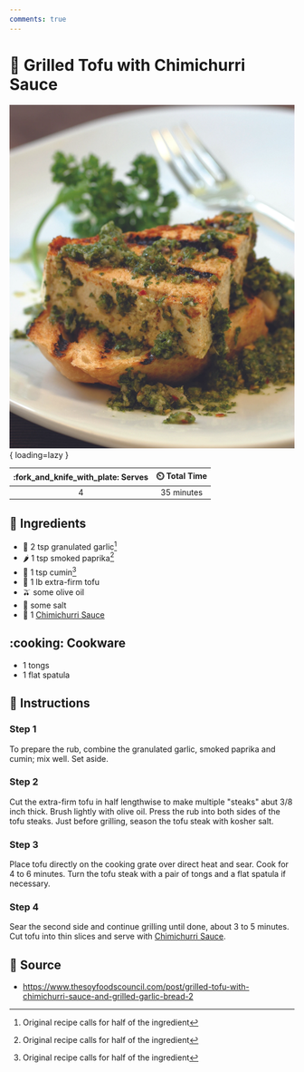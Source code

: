 ```yaml
---
comments: true
---
```

# :butter: Grilled Tofu with Chimichurri Sauce

![Grilled Tofu with Chimichurri Sauce](../assets/images/grilled-tofu-with-chimichurri-sauce.png){ loading=lazy }

| :fork_and_knife_with_plate: Serves | :timer_clock: Total Time |
|:----------------------------------:|:-----------------------: |
| 4 | 35 minutes |

## :salt: Ingredients

- :garlic: 2 tsp granulated garlic[^1]
- :hot_pepper: 1 tsp smoked paprika[^1]
- :herb: 1 tsp cumin[^1]
- :butter: 1 lb extra-firm tofu
- :olive: some olive oil
- :salt: some salt
- :herb: 1 [Chimichurri Sauce][1]

## :cooking: Cookware

- 1 tongs
- 1 flat spatula

## :pencil: Instructions

### Step 1

To prepare the rub, combine the granulated garlic, smoked paprika and cumin; mix well. Set aside.

### Step 2

Cut the extra-firm tofu in half lengthwise to make multiple "steaks" abut 3/8 inch thick. Brush lightly with olive oil.
Press the rub into both sides of the tofu steaks.  Just before grilling, season the tofu steak with kosher salt.

### Step 3

Place tofu directly on the cooking grate over direct heat and sear. Cook for 4 to 6 minutes.  Turn the tofu steak with a
pair of tongs and a flat spatula if necessary.

### Step 4

Sear the second side and continue grilling until done, about 3 to 5 minutes.  Cut tofu into thin slices and serve with
[Chimichurri Sauce][1].

## :link: Source

- <https://www.thesoyfoodscouncil.com/post/grilled-tofu-with-chimichurri-sauce-and-grilled-garlic-bread-2>

[1]: <../sauces-and-dressings/the-soyfoods-council-chimichurri.md>
[^1]: Original recipe calls for half of the ingredient
